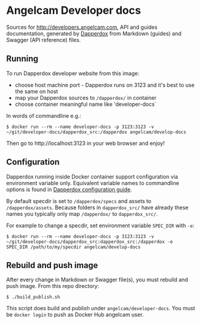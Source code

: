 # Angelcam Developer docs

Sources for http://developers.angelcam.com, API and guides documentation, generated by [Dapperdox](http://dapperdox.io/) from Markdown (guides) and Swagger (API reference) files.

## Running

To run Dapperdox developer website from this image:

* choose host machine port - Dapperdox runs on 3123 and it's best to use the same on host
* map your Dapperdox sources to `/dapperdox/` in container
* choose container meaningful name like 'developer-docs`

In words of commandline e.g.:

    $ docker run --rm --name developer-docs -p 3123:3123 -v ~/git/developer-docs/dapperdox_src:/dapperdox angelcam/develop-docs
    
Then go to http://localhost:3123 in your web browser and enjoy!

## Configuration

Dapperdox running inside Docker container support configuration via environment variable only. Equivalent variable names to commandline options is found in [Dapperdox configuration guide](http://dapperdox.io/docs/configuration-guide).

By default specdir is set to `/dapperdox/specs` and assets to `/dapperdox/assets`. Because folders in `dapperdox_src/` have already these names you typically only map `/dapperdox/` to `dapperdox_src/`.

For example to change a specdir, set environment variable `SPEC_DIR` with `-e`:

    $ docker run --rm --name developer-docs -p 3123:3123 -v ~/git/developer-docs/dapperdox_src:dapperdox_src:/dapperdox -e SPEC_DIR /path/to/my/specdir angelcam/develop-docs
    
## Rebuild and push image

After every change in Markdown or Swagger file(s), you must rebuild and push image. From this repo directory:

    $ ./build_publish.sh

This script does build and publish under `angelcam/developer-docs`. You must be `docker login` to push as Docker Hub angelcam user.
